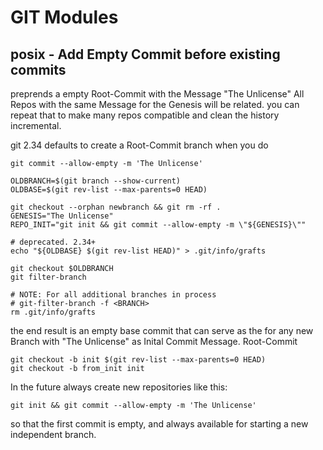 # GIT Modules


## posix - Add Empty Commit before existing commits
preprends a empty Root-Commit with the Message "The Unlicense"
All Repos with the same Message for the Genesis will be related.
you can repeat that to make many repos compatible and clean the history incremental.

git 2.34 defaults to create a Root-Commit branch when you do

```
git commit --allow-empty -m 'The Unlicense'
```

```shell
OLDBRANCH=$(git branch --show-current)
OLDBASE=$(git rev-list --max-parents=0 HEAD)

git checkout --orphan newbranch && git rm -rf .
GENESIS="The Unlicense"
REPO_INIT="git init && git commit --allow-empty -m \"${GENESIS}\""

# deprecated. 2.34+
echo "${OLDBASE} $(git rev-list HEAD)" > .git/info/grafts

git checkout $OLDBRANCH
git filter-branch

# NOTE: For all additional branches in process
# git-filter-branch -f <BRANCH>
rm .git/info/grafts
```

the end result is an empty base commit that can serve as the <start-point> 
for any new Branch with "The Unlicense" as Inital Commit Message. Root-Commit
```
git checkout -b init $(git rev-list --max-parents=0 HEAD)
git checkout -b from_init init
```

In the future always create new repositories like this:
```
git init && git commit --allow-empty -m 'The Unlicense'
```
so that the first commit is empty, and always available for starting a new independent branch.
